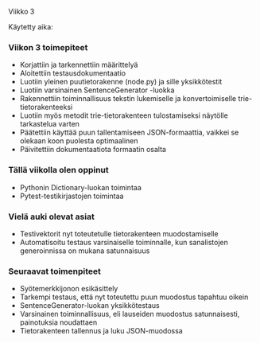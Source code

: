 Viikko 3

Käytetty aika:

### Viikon 3 toimepiteet
* Korjattiin ja tarkennettiin määrittelyä
* Aloitettiin testausdokumentaatio
* Luotiin yleinen puutietorakenne (node.py) ja sille yksikkötestit
* Luotiin varsinainen SentenceGenerator -luokka
* Rakennettiin toiminnallisuus tekstin lukemiselle ja konvertoimiselle trie-tietorakenteeksi
* Luotiin myös metodit trie-tietorakenteen tulostamiseksi näytölle tarkastelua varten
* Päätettiin käyttää puun tallentamiseen JSON-formaattia, vaikkei se olekaan koon puolesta optimaalinen
* Päivitettiin dokumentaatiota formaatin osalta

### Tällä viikolla olen oppinut
* Pythonin Dictionary-luokan toimintaa
* Pytest-testikirjastojen toimintaa

### Vielä auki olevat asiat
* Testivektorit nyt toteutetulle tietorakenteen muodostamiselle
* Automatisoitu testaus varsinaiselle toiminnalle, kun sanalistojen generoinnissa on mukana satunnaisuus

### Seuraavat toimenpiteet
* Syötemerkkijonon esikäsittely
* Tarkempi testaus, että nyt toteutettu puun muodostus tapahtuu oikein
* SentenceGenerator-luokan yksikkötestaus
* Varsinainen toiminnallisuus, eli lauseiden muodostus satunnaisesti, painotuksia noudattaen
* Tietorakenteen tallennus ja luku JSON-muodossa
